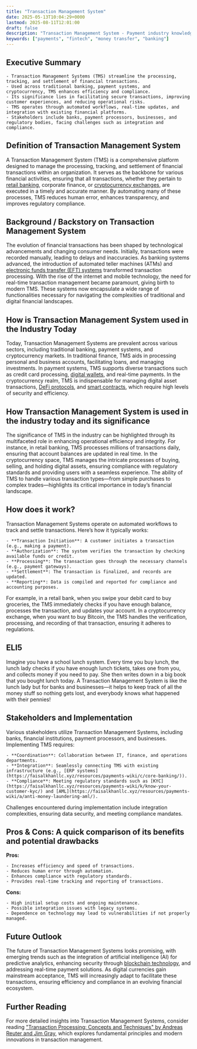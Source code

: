 ```yaml
---
title: "Transaction Management System"
date: 2025-05-13T10:04:29+0000
lastmod: 2025-08-11T12:01:00
draft: false
description: "Transaction Management System - Payment industry knowledge and insights"
keywords: ["payments", "fintech", "money transfer", "banking"]
---
```


## Executive Summary

 	- Transaction Management Systems (TMS) streamline the processing, tracking, and settlement of financial transactions.
 	- Used across traditional banking, payment systems, and cryptocurrency, TMS enhances efficiency and compliance.
 	- Its significance lies in facilitating secure transactions, improving customer experiences, and reducing operational risks.
 	- TMS operates through automated workflows, real-time updates, and integration with existing financial platforms.
 	- Stakeholders include banks, payment processors, businesses, and regulatory bodies, facing challenges such as integration and compliance.

## Definition of Transaction Management System
A Transaction Management System (TMS) is a comprehensive platform designed to manage the processing, tracking, and settlement of financial transactions within an organization. It serves as the backbone for various financial activities, ensuring that all transactions, whether they pertain to [retail banking](https://faisalkhanllc.xyz/resources/payments-wiki/b/banking/), corporate finance, or [cryptocurrency exchanges](https://faisalkhanllc.xyz/resources/payments-wiki/c/cryptocurrency/), are executed in a timely and accurate manner. By automating many of these processes, TMS reduces human error, enhances transparency, and improves regulatory compliance.
## Background / Backstory on Transaction Management System
The evolution of financial transactions has been shaped by technological advancements and changing consumer needs. Initially, transactions were recorded manually, leading to delays and inaccuracies. As banking systems advanced, the introduction of automated teller machines (ATMs) and [electronic funds transfer (EFT) systems](https://faisalkhanllc.xyz/resources/payments-wiki/e/electronic-fund-transfer/) transformed transaction processing. With the rise of the internet and mobile technology, the need for real-time transaction management became paramount, giving birth to modern TMS. These systems now encapsulate a wide range of functionalities necessary for navigating the complexities of traditional and digital financial landscapes.
## How is Transaction Management System used in the Industry Today
Today, Transaction Management Systems are prevalent across various sectors, including traditional banking, payment systems, and cryptocurrency markets. In traditional finance, TMS aids in processing personal and business accounts, facilitating loans, and managing investments. In payment systems, TMS supports diverse transactions such as credit card processing, [digital wallets](https://faisalkhanllc.xyz/resources/payments-wiki/d/digital-wallet/), and real-time payments. In the cryptocurrency realm, TMS is indispensable for managing digital asset transactions, [DeFi protocols](https://faisalkhanllc.xyz/resources/payments-wiki/d/decentralized-finance-defi/), and [smart contracts](https://faisalkhanllc.xyz/resources/payments-wiki/s/smart-contract/), which require high levels of security and efficiency.
## How Transaction Management System is used in the industry today and its significance
The significance of TMS in the industry can be highlighted through its multifaceted role in enhancing operational efficiency and integrity. For instance, in retail banking, TMS processes millions of transactions daily, ensuring that account balances are updated in real time. In the cryptocurrency space, TMS manages the intricate processes of buying, selling, and holding digital assets, ensuring compliance with regulatory standards and providing users with a seamless experience. The ability of TMS to handle various transaction types—from simple purchases to complex trades—highlights its critical importance in today’s financial landscape.
## How does it work?
Transaction Management Systems operate on automated workflows to track and settle transactions. Here’s how it typically works:

 	- **Transaction Initiation**: A customer initiates a transaction (e.g., making a payment).
 	- **Authorization**: The system verifies the transaction by checking available funds or credit.
 	- **Processing**: The transaction goes through the necessary channels (e.g., payment gateways).
 	- **Settlement**: The transaction is finalized, and records are updated.
 	- **Reporting**: Data is compiled and reported for compliance and accounting purposes.

For example, in a retail bank, when you swipe your debit card to buy groceries, the TMS immediately checks if you have enough balance, processes the transaction, and updates your account. In a cryptocurrency exchange, when you want to buy Bitcoin, the TMS handles the verification, processing, and recording of that transaction, ensuring it adheres to regulations.
## ELI5
Imagine you have a school lunch system. Every time you buy lunch, the lunch lady checks if you have enough lunch tickets, takes one from you, and collects money if you need to pay. She then writes down in a big book that you bought lunch today. A Transaction Management System is like the lunch lady but for banks and businesses—it helps to keep track of all the money stuff so nothing gets lost, and everybody knows what happened with their pennies!
## Stakeholders and Implementation
Various stakeholders utilize Transaction Management Systems, including banks, financial institutions, payment processors, and businesses. Implementing TMS requires:

 	- **Coordination**: Collaboration between IT, finance, and operations departments.
 	- **Integration**: Seamlessly connecting TMS with existing infrastructure (e.g., [ERP systems](https://faisalkhanllc.xyz/resources/payments-wiki/c/core-banking/)).
 	- **Compliance**: Meeting regulatory standards such as [KYC](https://faisalkhanllc.xyz/resources/payments-wiki/k/know-your-customer-kyc/) and [AML](https://faisalkhanllc.xyz/resources/payments-wiki/a/anti-money-laundering-aml/).

Challenges encountered during implementation include integration complexities, ensuring data security, and meeting compliance mandates.
## Pros & Cons: A quick comparison of its benefits and potential drawbacks
**Pros:**

 	- Increases efficiency and speed of transactions.
 	- Reduces human error through automation.
 	- Enhances compliance with regulatory standards.
 	- Provides real-time tracking and reporting of transactions.

**Cons:**

 	- High initial setup costs and ongoing maintenance.
 	- Possible integration issues with legacy systems.
 	- Dependence on technology may lead to vulnerabilities if not properly managed.

## Future Outlook
The future of Transaction Management Systems looks promising, with emerging trends such as the integration of artificial intelligence (AI) for predictive analytics, enhancing security through [blockchain technology](https://faisalkhanllc.xyz/resources/payments-wiki/b/blockchain-technology/), and addressing real-time payment solutions. As digital currencies gain mainstream acceptance, TMS will increasingly adapt to facilitate these transactions, ensuring efficiency and compliance in an evolving financial ecosystem.
## Further Reading
For more detailed insights into Transaction Management Systems, consider reading ["Transaction Processing: Concepts and Techniques" by Andreas Reuter and Jim Gray](https://www.amazon.com/Transaction-Processing-Concepts-Techniques-Management/dp/1558601902), which explores fundamental principles and modern innovations in transaction management.